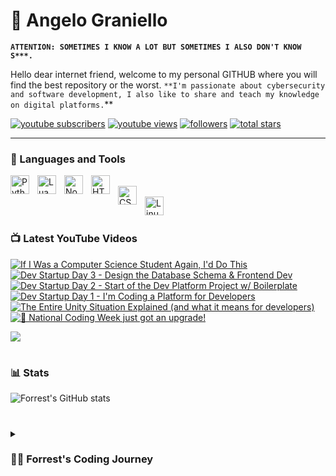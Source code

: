 # 🍕 Angelo Graniello

**`ATTENTION: SOMETIMES I KNOW A LOT BUT SOMETIMES I ALSO DON'T KNOW S***.`**

Hello dear internet friend, welcome to my personal GITHUB where you will find the best repository or the worst. `**I'm passionate about cybersecurity and software development, I also like to share and teach my knowledge on digital platforms.`**

   <p align="left">
      <a href="https://www.youtube.com/c/fknight?sub_confirmation=1">
         <img alt="youtube subscribers" title="Subscribe to my YouTube channel" src="https://custom-icon-badges.demolab.com/youtube/channel/subscribers/UC2WHjPDvbE6O328n17ZGcfg?color=%23E05D44&label=SUBSCRIBE&logo=video&logoColor=white&style=for-the-badge&labelColor=CE4630"/></a> 
      <a href="https://www.youtube.com/c/fknight">
         <img alt="youtube views" title="YouTube views" src="https://custom-icon-badges.demolab.com/youtube/channel/views/UC2WHjPDvbE6O328n17ZGcfg?color=%23E1AD0E&logo=eye&logoColor=white&style=for-the-badge&labelColor=C79600"/></a> 
      <a href="https://github.com/ForrestKnight?tab=followers">
         <img alt="followers" title="Follow me on Github" src="https://custom-icon-badges.demolab.com/github/followers/ForrestKnight?color=236ad3&labelColor=1155ba&style=for-the-badge&logo=person-add&label=Follow&logoColor=white"/></a>
      <a href="https://github.com/ForrestKnight?tab=repositories&sort=stargazers">
         <img alt="total stars" title="Total stars on GitHub" src="https://custom-icon-badges.demolab.com/github/stars/ForrestKnight?color=55960c&style=for-the-badge&labelColor=488207&logo=star"/></a>
   </p>

---

### 🧰 Languages and Tools

<img align="left" alt="Python" width="30px" style="padding-right:10px;" src="https://cdn.jsdelivr.net/gh/devicons/devicon/icons/python/python-original.svg" />
<img align="left" alt="Lua" width="30px" style="padding-right:10px;" src="https://cdn.jsdelivr.net/gh/devicons/devicon/icons/lua/lua-original.svg" />
<img align="left" alt="NodeJs" width="30px" style="padding-right:10px;" src="https://cdn.jsdelivr.net/gh/devicons/devicon/icons/nodejs/nodejs-original.svg" />
<img align="left" alt="HTML" width="30px" style="padding-right:10px;" <img align="left" alt="NodeJs" width="30px" style="padding-right:10px;" src="https://cdn.jsdelivr.net/gh/devicons/devicon/icons/html5/html5-original.svg" />
<br />
<img align="left" alt="CSS" width="30px" style="padding-right:10px;" <img align="left" alt="NodeJs" width="30px" style="padding-right:10px;" src="https://cdn.jsdelivr.net/gh/devicons/devicon/icons/css/css-original.svg" />
<br />
<img align="left" alt="Linux" width="30px" style="padding-right:10px;" <img align="left" alt="NodeJs" width="30px" style="padding-right:10px;" src="https://cdn.jsdelivr.net/gh/devicons/devicon/icons/linux/linux-original.svg" />
<br />

#

### 📺 Latest YouTube Videos

<!-- BEGIN YOUTUBE-CARDS -->
[![If I Was a Computer Science Student Again, I'd Do This](https://ytcards.demolab.com/?id=a2BXOpzitAM&title=If+I+Was+a+Computer+Science+Student+Again%2C+I%27d+Do+This&lang=en&timestamp=1698070500&background_color=%230d1117&title_color=%23ffffff&stats_color=%23dedede&max_title_lines=1&width=250&border_radius=5&duration=581 "If I Was a Computer Science Student Again, I'd Do This")](https://www.youtube.com/watch?v=a2BXOpzitAM)
[![Dev Startup Day 3 - Design the Database Schema & Frontend Dev](https://ytcards.demolab.com/?id=u_cyoLe2nhE&title=Dev+Startup+Day+3+-+Design+the+Database+Schema+%26+Frontend+Dev&lang=en&timestamp=1697896842&background_color=%230d1117&title_color=%23ffffff&stats_color=%23dedede&max_title_lines=1&width=250&border_radius=5&duration=2651 "Dev Startup Day 3 - Design the Database Schema & Frontend Dev")](https://www.youtube.com/watch?v=u_cyoLe2nhE)
[![Dev Startup Day 2 - Start of the Dev Platform Project w/ Boilerplate](https://ytcards.demolab.com/?id=T8tZuv3JIJY&title=Dev+Startup+Day+2+-+Start+of+the+Dev+Platform+Project+w%2F+Boilerplate&lang=en&timestamp=1697738410&background_color=%230d1117&title_color=%23ffffff&stats_color=%23dedede&max_title_lines=1&width=250&border_radius=5&duration=4276 "Dev Startup Day 2 - Start of the Dev Platform Project w/ Boilerplate")](https://www.youtube.com/watch?v=T8tZuv3JIJY)
[![Dev Startup Day 1 - I'm Coding a Platform for Developers](https://ytcards.demolab.com/?id=AfmaCoX2fTA&title=Dev+Startup+Day+1+-+I%27m+Coding+a+Platform+for+Developers&lang=en&timestamp=1697566500&background_color=%230d1117&title_color=%23ffffff&stats_color=%23dedede&max_title_lines=1&width=250&border_radius=5&duration=2881 "Dev Startup Day 1 - I'm Coding a Platform for Developers")](https://www.youtube.com/watch?v=AfmaCoX2fTA)
[![The Entire Unity Situation Explained (and what it means for developers)](https://ytcards.demolab.com/?id=sb_ZdAKO_xA&title=The+Entire+Unity+Situation+Explained+%28and+what+it+means+for+developers%29&lang=en&timestamp=1695906300&background_color=%230d1117&title_color=%23ffffff&stats_color=%23dedede&max_title_lines=1&width=250&border_radius=5&duration=1987 "The Entire Unity Situation Explained (and what it means for developers)")](https://www.youtube.com/watch?v=sb_ZdAKO_xA)
[![🚀 National Coding Week just got an upgrade!](https://ytcards.demolab.com/?id=TBL6mrZGZr4&title=%F0%9F%9A%80+National+Coding+Week+just+got+an+upgrade%21&lang=en&timestamp=1695312031&background_color=%230d1117&title_color=%23ffffff&stats_color=%23dedede&max_title_lines=1&width=250&border_radius=5&duration=52 "🚀 National Coding Week just got an upgrade!")](https://www.youtube.com/watch?v=TBL6mrZGZr4)
<!-- END YOUTUBE-CARDS -->

[<img src="https://custom-icon-badges.demolab.com/badge/-Subscribe%20For%20More-red?style=for-the-badge&logo=video&logoColor=white"/>](https://www.youtube.com/c/fknight?sub_confirmation=1)

#

### 📊 Stats

![Forrest's GitHub stats](https://github-readme-stats.vercel.app/api?username=forrestknight&show_icons=true&theme=gruvbox)

<!-- ![GitHub Streak](https://streak-stats.demolab.com?user=ForrestKnight&theme=gruvbox&border_radius=4.5) -->

#

<details>
 <summary><h3>👨‍💻 Forrest's Coding Journey</h3></summary>
   I started my coding journey as a naive computer science student with a passion to learn everything I could about this programming world - code, unix, linux, theory. And all the while, teaching myself iOS development with a dream to build my own app, but that soon got overshadowed by my desire to excel in Java. A desire that landed me a full-stack software engineering job upon graduation. However, I had another desire I had been pursuing throughout this time - YouTube content creation. I eventually ended up quitting my software engineering job to pursue YouTube full-time, and that has been my focus ever since. But there's something that's always bothered me about my journey - abandoning my dream of building my own app to pursue the safe route, a job. Now I've already taken the leap away from that safety net into this uncomfortable, unexplored world that it being a creator. And it worked out, but again, it became comfortable. It's easier to create a video than go out on a ledge and build my own product. I do have to eat, at the end of the day, but I think it's time. It's time to get uncomfortable again. I have a burning desire to get back on the horse, and fulfill that dream younger me had of building my own app, my own product. And in order to do that, I'll be implmementing a few measures to streamline my YouTube content to focus more time on fulfilling that dream - a dream that I'll be ready to tackle in 2023 due to the measure I'm putting in place now until the end of 2022. Don't wait up, because I'm coming.

[website]: https://fkcodes.com
[youtube]: https://youtube.com/fknight

